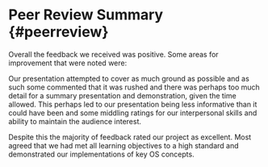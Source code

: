 Peer Review Summary 		{#peerreview}
===================

Overall the feedback we received was positive. Some areas for improvement that
were noted were:

Our presentation attempted to cover as much ground as possible and as such
some commented that it was rushed and there was perhaps too much detail for
a summary presentation and demonstration, given the time allowed. This perhaps
led to our presentation being less informative than it could have been and
some middling ratings for our interpersonal skills and ability to maintain the
audience interest. 

Despite this the majority of feedback rated our project as excellent. Most
agreed that we had met all learning objectives to a high standard and
demonstrated our implementations of key OS concepts.

